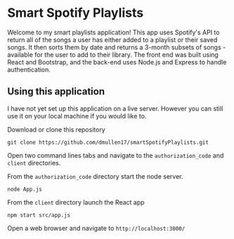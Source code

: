 # Smart Spotify Playlists 

Welcome to my smart playlists application!  This app uses Spotify's API to return all of the songs a user has either added to a playlist or their saved songs. It then sorts them by date and returns a 3-month subsets of songs - available for the user to add to their library. The front end was built using React and Bootstrap, and the back-end uses Node.js and Express to handle authentication.    

## Using this application 
I have not yet set up this application on a live server.  However you can still use it on your local machine if you would like to.  

Download or clone this repository 
```
git clone https://github.com/dmullen17/smartSpotifyPlaylists.git
```

Open two command lines tabs and navigate to the `authorization_code` and `client` directories.

From the `authorization_code` directory start the node server. 
```
node App.js
```

From the `client` directory launch the React app 
```
npm start src/app.js
```

Open a web browser and navigate to `http://localhost:3000/`
